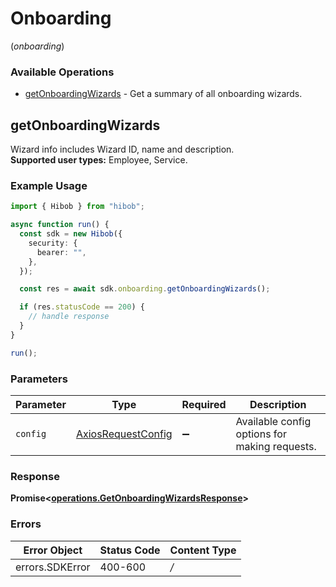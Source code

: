 # Onboarding
(*onboarding*)

### Available Operations

* [getOnboardingWizards](#getonboardingwizards) - Get a summary of all onboarding wizards.

## getOnboardingWizards

Wizard info includes Wizard ID, name and description.<br /><b>Supported user types:</b> Employee, Service.

### Example Usage

```typescript
import { Hibob } from "hibob";

async function run() {
  const sdk = new Hibob({
    security: {
      bearer: "",
    },
  });

  const res = await sdk.onboarding.getOnboardingWizards();

  if (res.statusCode == 200) {
    // handle response
  }
}

run();
```

### Parameters

| Parameter                                                    | Type                                                         | Required                                                     | Description                                                  |
| ------------------------------------------------------------ | ------------------------------------------------------------ | ------------------------------------------------------------ | ------------------------------------------------------------ |
| `config`                                                     | [AxiosRequestConfig](https://axios-http.com/docs/req_config) | :heavy_minus_sign:                                           | Available config options for making requests.                |


### Response

**Promise<[operations.GetOnboardingWizardsResponse](../../sdk/models/operations/getonboardingwizardsresponse.md)>**
### Errors

| Error Object    | Status Code     | Content Type    |
| --------------- | --------------- | --------------- |
| errors.SDKError | 400-600         | */*             |

